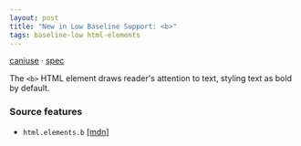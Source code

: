 ```yaml
---
layout: post
title: "New in Low Baseline Support: <b>"
tags: baseline-low html-elements
---
```


[caniuse](https://caniuse.com/?search=b) · [spec](https://html.spec.whatwg.org/multipage/text-level-semantics.html#the-b-element)

The `<b>` HTML element draws reader's attention to text, styling text as bold by default.

### Source features

- ``html.elements.b`` [[mdn]](https://developer.mozilla.org/en-US/search?q=html.elements.b)
